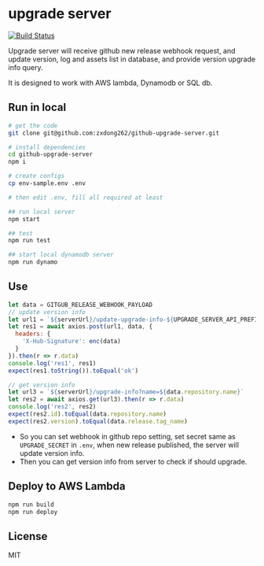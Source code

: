 # upgrade server

[![Build Status](https://travis-ci.org/zxdong262/github-upgrade-server.svg?branch=release)](https://travis-ci.org/zxdong262/github-upgrade-server)

Upgrade server will receive github new release webhook request, and update version, log and assets list in database, and provide version upgrade info query.

It is designed to work with AWS lambda, Dynamodb or SQL db.

## Run in local

```bash
# get the code
git clone git@github.com:zxdong262/github-upgrade-server.git

# install dependencies
cd github-upgrade-server
npm i

# create configs
cp env-sample.env .env

# then edit .env, fill all required at least

## run local server
npm start

## test
npm run test

## start local dynamodb server
npm run dynamo
```

## Use

```js
let data = GITGUB_RELEASE_WEBHOOK_PAYLOAD
// update version info
let url1 = `${serverUrl}/update-upgrade-info-${UPGRADE_SERVER_API_PREFIX}`
let res1 = await axios.post(url1, data, {
  headers: {
    'X-Hub-Signature': enc(data)
  }
}).then(r => r.data)
console.log('res1', res1)
expect(res1.toString()).toEqual('ok')

// get version info
let url3 = `${serverUrl}/upgrade-info?name=${data.repository.name}`
let res2 = await axios.get(url3).then(r => r.data)
console.log('res2', res2)
expect(res2.id).toEqual(data.repository.name)
expect(res2.version).toEqual(data.release.tag_name)
```

- So you can set webhook in github repo setting, set secret same as `UPGRADE_SECRET` in `.env`, when new release published, the server will update version info.
- Then you can get version info from server to check if should upgrade.

## Deploy to AWS Lambda

```bash
npm run build
npm run deploy
```

## License

MIT
